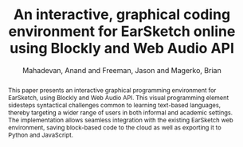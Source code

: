 --- 
  title: "An interactive, graphical coding environment for EarSketch online using Blockly and Web Audio API" 
  abstract: "This paper presents an interactive graphical programming environment for EarSketch, using Blockly and Web Audio API. This visual programming element sidesteps syntactical challenges common to learning text-based languages, thereby targeting a wider range of users in both informal and academic settings. The implementation allows seamless integration with the existing EarSketch web environment, saving block-based code to the cloud as well as exporting it to Python and JavaScript." 
  address: "Atlanta, Georgia" 
  author: "Mahadevan, Anand and Freeman, Jason and Magerko, Brian" 
  booktitle: "Proceedings of the International Web Audio Conference" 
  editor: "Freeman, Jason and Lerch, Alexander and Paradis, Matthew" 
  month: "Proceedings of the International Web Audio Conference"
  pages: "" 
  publisher: "Georgia Tech" 
  series: "WAC '16"
  type: "Paper"  
  year: "2016" 
  id: "2016_33" 
  tags: year2016 
  pdflink: /_data/papers/pdf/2016/2016_33.pdf
  ISSN: Can't find it!
---